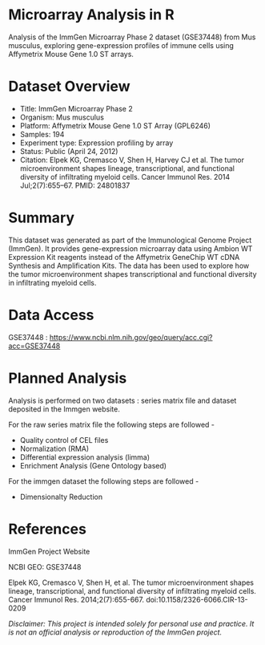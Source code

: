 # Microarray Analysis in R

Analysis of the ImmGen Microarray Phase 2 dataset (GSE37448) from Mus musculus, exploring gene-expression profiles of immune cells using Affymetrix Mouse Gene 1.0 ST arrays.

# Dataset Overview

- Title: ImmGen Microarray Phase 2
- Organism: Mus musculus
- Platform: Affymetrix Mouse Gene 1.0 ST Array (GPL6246)
- Samples: 194
- Experiment type: Expression profiling by array
- Status: Public (April 24, 2012)
- Citation:
Elpek KG, Cremasco V, Shen H, Harvey CJ et al. The tumor microenvironment shapes lineage, transcriptional, and functional diversity of infiltrating myeloid cells.
Cancer Immunol Res. 2014 Jul;2(7):655–67. PMID: 24801837

# Summary

This dataset was generated as part of the Immunological Genome Project (ImmGen).
It provides gene-expression microarray data using Ambion WT Expression Kit reagents instead of the Affymetrix GeneChip WT cDNA Synthesis and Amplification Kits.
The data has been used to explore how the tumor microenvironment shapes transcriptional and functional diversity in infiltrating myeloid cells.

# Data Access

GSE37448 : https://www.ncbi.nlm.nih.gov/geo/query/acc.cgi?acc=GSE37448

# Planned Analysis
Analysis is performed on two datasets : series matrix file and dataset deposited in the Immgen website.

For the raw series matrix file the following steps are followed - 
- Quality control of CEL files
- Normalization (RMA)
- Differential expression analysis (limma)
- Enrichment Analysis (Gene Ontology based)

For the immgen dataset the following steps are followed - 
- Dimensionalty Reduction

# References

ImmGen Project Website

NCBI GEO: GSE37448

Elpek KG, Cremasco V, Shen H, et al. The tumor microenvironment shapes lineage, transcriptional, and functional diversity of infiltrating myeloid cells. Cancer Immunol Res. 2014;2(7):655-667. doi:10.1158/2326-6066.CIR-13-0209

*Disclaimer: This project is intended solely for personal use and practice. It is not an official analysis or reproduction of the ImmGen project.*

